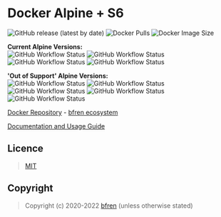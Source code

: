 # Docker Alpine + S6

![GitHub release (latest by date)](https://img.shields.io/github/v/release/bfren/docker-alpine-s6) ![Docker Pulls](https://img.shields.io/endpoint?url=https%3A%2F%2Fbfren.dev%2Fdocker%2Fpulls%2Falpine-s6?) ![Docker Image Size](https://img.shields.io/endpoint?url=https%3A%2F%2Fbfren.dev%2Fdocker%2Fsize%2Falpine-s6)<br/>

**Current Alpine Versions:**<br/>
![GitHub Workflow Status](https://img.shields.io/github/workflow/status/bfren/docker-alpine-s6/dev-alpine3_13?label=3.13) ![GitHub Workflow Status](https://img.shields.io/github/workflow/status/bfren/docker-alpine-s6/dev-alpine3_14?label=3.14) ![GitHub Workflow Status](https://img.shields.io/github/workflow/status/bfren/docker-alpine-s6/dev-alpine3_15?label=3.15) ![GitHub Workflow Status](https://img.shields.io/github/workflow/status/bfren/docker-alpine-s6/dev-alpineedge?label=edge)

**'Out of Support' Alpine Versions:**<br/>
![GitHub Workflow Status](https://img.shields.io/github/workflow/status/bfren/docker-alpine-s6/dev-alpine3_8?label=3.8) ![GitHub Workflow Status](https://img.shields.io/github/workflow/status/bfren/docker-alpine-s6/dev-alpine3_9?label=3.9) ![GitHub Workflow Status](https://img.shields.io/github/workflow/status/bfren/docker-alpine-s6/dev-alpine3_10?label=3.10) ![GitHub Workflow Status](https://img.shields.io/github/workflow/status/bfren/docker-alpine-s6/dev-alpine3_11?label=3.11) ![GitHub Workflow Status](https://img.shields.io/github/workflow/status/bfren/docker-alpine-s6/dev-alpine3_12?label=3.12)

[Docker Repository](https://hub.docker.com/r/bfren/alpine-s6) - [bfren ecosystem](https://github.com/bfren/docker)

[Documentation and Usage Guide](https://docs.bfren.dev/docker/alpine-s6)

## Licence

> [MIT](https://mit.bfren.dev/2020)

## Copyright

> Copyright (c) 2020-2022 [bfren](https://bfren.dev) (unless otherwise stated)
